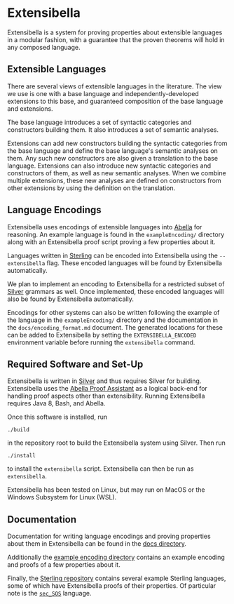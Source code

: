 # Extensibella
Extensibella is a system for proving properties about extensible
languages in a modular fashion, with a guarantee that the proven
theorems will hold in any composed language.


## Extensible Languages
There are several views of extensible languages in the literature.
The view we use is one with a base language and
independently-developed extensions to this base, and guaranteed
composition of the base language and extensions.

The base language introduces a set of syntactic categories and
constructors building them.  It also introduces a set of semantic
analyses.

Extensions can add new constructors building the syntactic categories
from the base language and define the base language's semantic
analyses on them.  Any such new constructors are also given a
translation to the base language.  Extensions can also introduce new
syntactic categories and constructors of them, as well as new semantic
analyses.  When we combine multiple extensions, these new analyses are
defined on constructors from other extensions by using the definition
on the translation.


## Language Encodings
Extensibella uses encodings of extensible languages into
[Abella](https://abella-prover.org/index.html) for reasoning.  An example
language is found in the `exampleEncoding/` directory along with an
Extensibella proof script proving a few properties about it.

Languages written in
[Sterling](https://github.com/RandomActsOfGrammar/sterling) can be encoded
into Extensibella using the `--extensibella` flag.  These encoded
languages will be found by Extensibella automatically.

We plan to implement an encoding to Extensibella for a restricted
subset of [Silver](https://github.com/melt-umn/silver) grammars as well.  Once
implemented, these encoded languages will also be found by
Extensibella automatically.

Encodings for other systems can also be written following the example
of the language in the `exampleEncoding/` directory and the
documentation in the `docs/encoding_format.md` document.  The
generated locations for these can be added to Extensibella by setting
the `EXTENSIBELLA_ENCODED` environment variable before running the
`extensibella` command.


## Required Software and Set-Up
Extensibella is written in [Silver](https://github.com/melt-umn/silver) and
thus requires Silver for building.  Extensibella uses the [Abella
Proof Assistant](https://abella-prover.org/index.html) as a logical back-end
for handling proof aspects other than extensibility.  Running
Extensibella requires Java 8, Bash, and Abella.

Once this software is installed, run
```
./build
```
in the repository root to build the Extensibella system using Silver.
Then run
```
./install
```
to install the `extensibella` script.  Extensibella can then be run as
`extensibella`.

Extensibella has been tested on Linux, but may run on MacOS or the
Windows Subsystem for Linux (WSL).


## Documentation
Documentation for writing language encodings and proving properties
about them in Extensibella can be found in the [docs
directory](docs/).

Additionally the [example encoding directory](exampleEncoding/)
contains an example encoding and proofs of a few properties about it.

Finally, the [Sterling
repository](https://github.com/RandomActsOfGrammar/sterling) contains
several example Sterling languages, some of which have Extensibella
proofs of their properties.  Of particular note is the
[`sec_SOS`](https://github.com/RandomActsOfGrammar/sterling/tree/master/examples/sec_SOS)
language.
